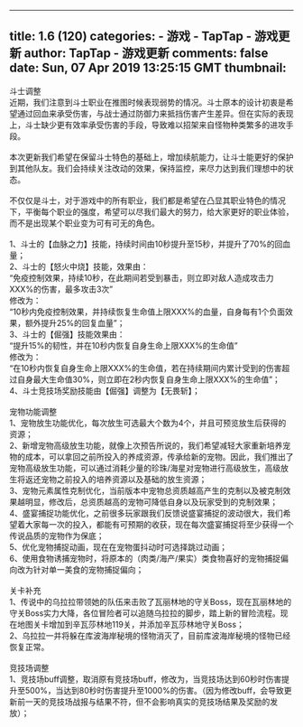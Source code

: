 
---
title: 1.6 (120)
categories: 
    - 游戏
    - TapTap - 游戏更新
author: TapTap - 游戏更新
comments: false
date: Sun, 07 Apr 2019 13:25:15 GMT
thumbnail: 
---

<div>   
<div>斗士调整<br>近期，我们注意到斗士职业在推图时候表现弱势的情况。斗士原本的设计初衷是希望通过回血来承受伤害，与战士通过防御力来抵挡伤害产生差异。但在实际的表现上，斗士缺少更有效率承受伤害的手段，导致难以招架来自怪物种类繁多的进攻手段。<br class="bbcode-paragraph-br"><br class="bbcode-paragraph-br">本次更新我们希望在保留斗士特色的基础上，增加续航能力，让斗士能更好的保护到其他队友。我们会持续关注改动的效果，保持监控，来尽力达到我们理想中的状态。<br class="bbcode-paragraph-br"><br class="bbcode-paragraph-br">不仅仅是斗士，对于游戏中的所有职业，我们都是希望在凸显其职业特色的情况下，平衡每个职业的强度，希望可以尽我们最大的努力，给大家更好的职业体验，而不是出现某个职业变为可有可无的角色。<br class="bbcode-paragraph-br"><br class="bbcode-paragraph-br">1、斗士的【血脉之力】技能，持续时间由10秒提升至15秒，并提升了70%的回血量；<br>2、斗士的【怒火中烧】技能，效果由：<br>“免疫控制效果，持续10秒，在此期间若受到暴击，则立即对敌人造成攻击力XXX%的伤害，最多攻击3次”<br>修改为：<br>“10秒内免疫控制效果，并持续恢复生命值上限XXX%的血量，自身每有1个负面效果，额外提升25%的回复血量”；<br>3、斗士的【倔强】技能效果由：<br>“提升15%的韧性，并在10秒内恢复自身生命上限XXX%的生命值”<br>修改为：<br>“在10秒内恢复自身生命上限XXX%的生命值，若在持续期间内累计受到的伤害超过自身最大生命值30%，则立即在2秒内恢复自身生命上限XXX%的生命值”；<br>4、斗士竞技场奖励技能由【倔强】调整为【无畏斩】；<br class="bbcode-paragraph-br"><br class="bbcode-paragraph-br">宠物功能调整<br>1、宠物放生功能优化，每次放生可选最大个数为4个，并且可预览放生后获得的资源；<br>2、新增宠物高级放生功能，就像上次预告所说的，我们希望减轻大家重新培养宠物的成本，可以拿回之前所投入的养成资源，传承给新的宠物。因此，我们推出了宠物高级放生功能，可以通过消耗少量的珍珠/海星对宠物进行高级放生，高级放生将返还宠物之前投入的培养资源以及基础的放生资源；<br>3、宠物元素属性克制优化，当前版本中宠物总资质越高产生的克制以及被克制效果越明显，修改后，总资质越高的宠物可降低自身以及玩家受到的克制效果；<br>4、盛宴捕捉功能优化，之前很多玩家跟我们反馈说盛宴捕捉的波动很大，我们希望着大家每一次的投入，都能有可预期的收获，现在每次盛宴捕捉将至少获得一个传说品质的宠物作为保底；<br>5、优化宠物捕捉动画，现在在宠物蛋抖动时可选择跳过动画；<br>6、使用食物诱捕宠物时，将原本的（肉类/海产/果实）类食物喜好的宠物捕捉偏向改为针对单一美食的宠物捕捉偏向；<br class="bbcode-paragraph-br"><br class="bbcode-paragraph-br">关卡补充<br>1、传说中的乌拉拉带领她的队伍来击败了瓦丽林地的守关Boss，现在瓦丽林地的守关Boss实力大降，各位冒险者可以追随乌拉拉的脚步，踏上新的冒险流程。现在地图关卡增加到辛瓦莎林地119关，并添加辛瓦莎林地守关Boss；<br>2、乌拉拉一并将躲在库波海岸秘境的怪物消灭了，目前库波海岸秘境的怪物已经恢复正常。<br class="bbcode-paragraph-br"><br class="bbcode-paragraph-br">竞技场调整<br>1、竞技场buff调整，取消原有竞技场buff，修改为，当竞技场达到60秒时伤害提升至500%，当达到80秒时伤害提升至1000%的伤害。（因为修改buff，会导致更新前一天的竞技场战报与结果不符，但不会影响真实的竞技场结果及奖励的发放）；<br></div>  
</div>
            